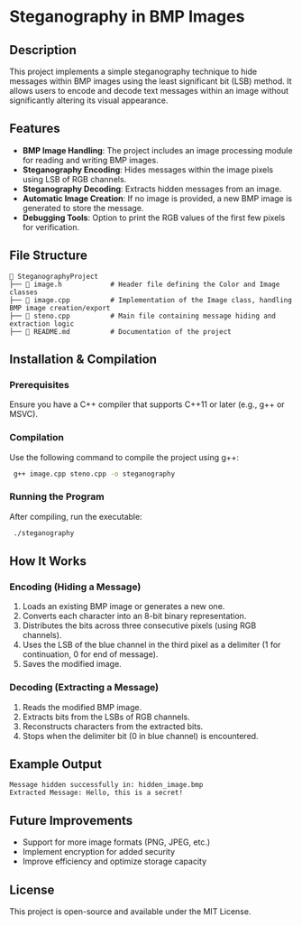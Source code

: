# Steganography in BMP Images

## Description
This project implements a simple steganography technique to hide messages within BMP images using the least significant bit (LSB) method. It allows users to encode and decode text messages within an image without significantly altering its visual appearance.

## Features
- **BMP Image Handling**: The project includes an image processing module for reading and writing BMP images.
- **Steganography Encoding**: Hides messages within the image pixels using LSB of RGB channels.
- **Steganography Decoding**: Extracts hidden messages from an image.
- **Automatic Image Creation**: If no image is provided, a new BMP image is generated to store the message.
- **Debugging Tools**: Option to print the RGB values of the first few pixels for verification.

## File Structure
```
📂 SteganographyProject
├── 📜 image.h            # Header file defining the Color and Image classes
├── 📜 image.cpp          # Implementation of the Image class, handling BMP image creation/export
├── 📜 steno.cpp          # Main file containing message hiding and extraction logic
├── 📜 README.md          # Documentation of the project
```

## Installation & Compilation
### Prerequisites
Ensure you have a C++ compiler that supports C++11 or later (e.g., g++ or MSVC).

### Compilation
Use the following command to compile the project using g++:
```sh
 g++ image.cpp steno.cpp -o steganography
```

### Running the Program
After compiling, run the executable:
```sh
 ./steganography
```

## How It Works
### Encoding (Hiding a Message)
1. Loads an existing BMP image or generates a new one.
2. Converts each character into an 8-bit binary representation.
3. Distributes the bits across three consecutive pixels (using RGB channels).
4. Uses the LSB of the blue channel in the third pixel as a delimiter (1 for continuation, 0 for end of message).
5. Saves the modified image.

### Decoding (Extracting a Message)
1. Reads the modified BMP image.
2. Extracts bits from the LSBs of RGB channels.
3. Reconstructs characters from the extracted bits.
4. Stops when the delimiter bit (0 in blue channel) is encountered.

## Example Output
```
Message hidden successfully in: hidden_image.bmp
Extracted Message: Hello, this is a secret!
```

## Future Improvements
- Support for more image formats (PNG, JPEG, etc.)
- Implement encryption for added security
- Improve efficiency and optimize storage capacity

## License
This project is open-source and available under the MIT License.

